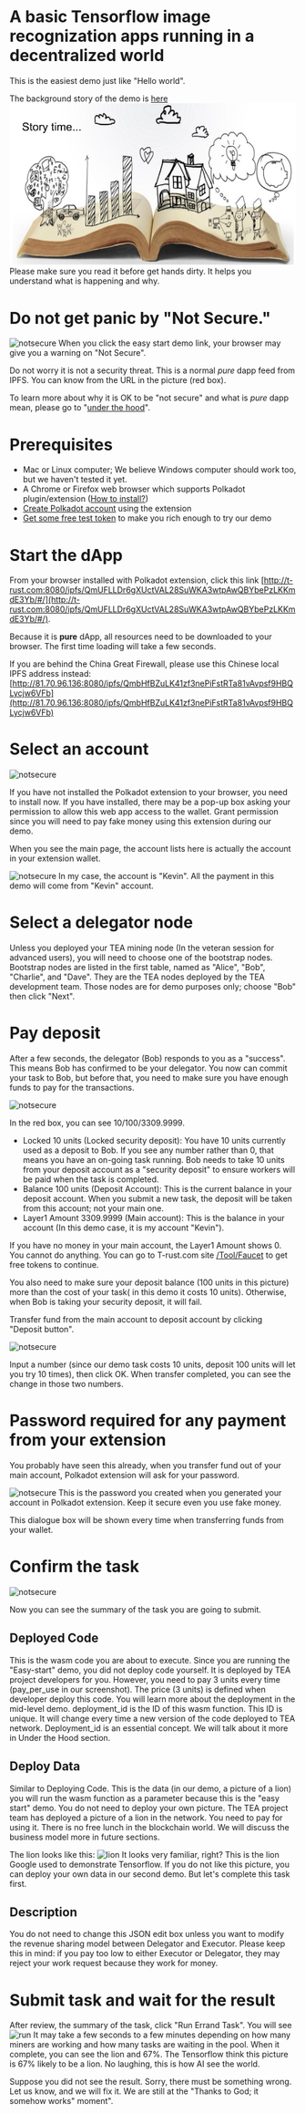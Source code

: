 
# A basic Tensorflow image recognization apps running in a decentralized world

This is the easiest demo just like "Hello world". 

The background story of the demo is [here](./README.md)
![Story time](../res/demostory2.jpg)
Please make sure you read it before get hands dirty. It helps you understand what is happening and why.


# Do not get panic by "Not Secure."

![notsecure](https://github.com/tearust/tea-docs/blob/main/res/easystart1.png?raw=true)
When you click the easy start demo link, your browser may give you a warning on "Not Secure". 

Do not worry it is not a security threat. This is a normal *pure* dapp feed from IPFS. You can know from the URL in the picture (red box).

To learn more about why it is OK to be "not secure" and what is *pure* dapp mean, please go to "[under the hood](../FAQ/why_not_secure.md)".

# Prerequisites
  - Mac or Linux computer; We believe Windows computer should work too, but we haven't tested it yet. 
  - A Chrome or Firefox web browser which supports Polkadot plugin/extension ([How to install?](../FAQ/how_to_install_polkadot_extension.md))
  - [Create Polkadot account](../FAQ/how_to_create_a_new_account.md) using the extension
  - [Get some free test token](../FAQ/how_to_get_free_test_token_to_start.md) to make you rich enough to try our demo

# Start the dApp

From your browser installed with Polkadot extension, click this link [http://t-rust.com:8080/ipfs/QmUFLLDr6gXUctVAL28SuWKA3wtpAwQBYbePzLKKmdE3Yb/#/](http://t-rust.com:8080/ipfs/QmUFLLDr6gXUctVAL28SuWKA3wtpAwQBYbePzLKKmdE3Yb/#/). 

Because it is **pure** dApp, all resources need to be downloaded to your browser. The first time loading will take a few seconds. 

If you are behind the China Great Firewall, please use this Chinese local IPFS address instead: [http://81.70.96.136:8080/ipfs/QmbHfBZuLK41zf3nePiFstRTa81vAvpsf9HBQLycjw6VFb](http://81.70.96.136:8080/ipfs/QmbHfBZuLK41zf3nePiFstRTa81vAvpsf9HBQLycjw6VFb)

# Select an account

![notsecure](https://github.com/tearust/tea-docs/blob/main/res/easystart2.png?raw=true)

If you have not installed the Polkadot extension to your browser, you need to install now. 
If you have installed, there may be a pop-up box asking your permission to allow this web app access to the wallet. Grant permission since you will need to pay fake money using this extension during our demo. 

When you see the main page, the account lists here is actually the account in your extension wallet.

![notsecure](https://github.com/tearust/tea-docs/blob/main/res/easystart3.png?raw=true)
In my case, the account is "Kevin". All the payment in this demo will come from "Kevin" account. 


# Select a delegator node
Unless you deployed your TEA mining node (In the veteran session for advanced users), you will need to choose one of the bootstrap nodes. Bootstrap nodes are listed in the first table, named as "Alice", "Bob", "Charlie", and "Dave". They are the TEA nodes deployed by the TEA development team. Those nodes are for demo purposes only; choose "Bob" then click "Next".

# Pay deposit
After a few seconds, the delegator (Bob) responds to you as a "success". This means Bob has confirmed to be your delegator. You now can commit your task to Bob,
but before that, you need to make sure you have enough funds to pay for the transactions.


![notsecure](https://github.com/tearust/tea-docs/blob/main/res/easystart4.png?raw=true)

In the red box, you can see 10/100/3309.9999. 
- Locked 10 units (Locked security deposit): You have 10 units currently used as a deposit to Bob. If you see any number rather than 0, that means you have an on-going task running. Bob needs to take 10 units from your deposit account as a "security deposit" to ensure workers will be paid when the task is completed. 
- Balance 100 units (Deposit Account): This is the current balance in your deposit account. When you submit a new task, the deposit will be taken from this account; not your main one.
- Layer1 Amount 3309.9999 (Main account): This is the balance in your account (In this demo case, it is my account "Kevin"). 

If you have no money in your main account, the Layer1 Amount shows 0. You cannot do anything. You can go to T-rust.com site [/Tool/Faucet](http://t-rust.com/tools/layer1_faucet) to get free tokens to continue. 

You also need to make sure your deposit balance (100 units in this picture) more than the cost of your task( in this demo it costs 10 units). Otherwise, when Bob is taking your security deposit, it will fail.

Transfer fund from the main account to deposit account by clicking "Deposit button". 

![notsecure](https://github.com/tearust/tea-docs/blob/main/res/easystart5.png?raw=true)

Input a number (since our demo task costs 10 units, deposit 100 units will let you try 10 times), then click OK.
When transfer completed, you can see the change in those two numbers.

# Password required for any payment from your extension
You probably have seen this already, when you transfer fund out of your main account, Polkadot extension will ask for your password.

![notsecure](https://github.com/tearust/tea-docs/blob/main/res/easystart6.png?raw=true)
This is the password you created when you generated your account in Polkadot extension. Keep it secure even you use fake money.

This dialogue box will be shown every time when transferring funds from your wallet. 

# Confirm the task

![notsecure](https://github.com/tearust/tea-docs/blob/main/res/easystart7.png?raw=true)

Now you can see the summary of the task you are going to submit.
## Deployed Code
This is the wasm code you are about to execute. 
Since you are running the "Easy-start" demo, you did not deploy code yourself. It is deployed by TEA project developers for you. However, you need to pay 3 units every time (pay_per_use in our screenshot). The price (3 units) is defined when developer deploy this code. You will learn more about the deployment in the mid-level demo. 
deployment_id is the ID of this wasm function. This ID is unique. It will change every time a new version of the code deployed to TEA network. Deployment_id is an essential concept. We will talk about it more in Under the Hood section. 

## Deploy Data
Similar to Deploying Code. This is the data (in our demo, a picture of a lion) you will run the wasm function as a parameter because this is the "easy start" demo. You do not need to deploy your own picture. The TEA project team has deployed a picture of a lion in the network. You need to pay for using it. There is no free lunch in the blockchain world. We will discuss the business model more in future sections.

The lion looks like this:
![lion](https://github.com/tearust/tea-docs/blob/main/res/lion.jpg?raw=true)
It looks very familiar, right? This is the lion Google used to demonstrate Tensorflow. If you do not like this picture, you can deploy your own data in our second demo. But let's complete this task first.

## Description
You do not need to change this JSON edit box unless you want to modify the revenue sharing model between Delegator and Executor. Please keep this in mind: if you pay too low to either Executor or Delegator, they may reject your work request because they work for money.

# Submit task and wait for the result
After review, the summary of the task, click "Run Errand Task". You will see
![run](https://github.com/tearust/tea-docs/blob/main/res/easystart8.png?raw=true)
It may take a few seconds to a few minutes depending on how many miners are working and how many tasks are waiting in the pool.
When it complete, you can see the lion and 67%. The Tensorflow think this picture is 67% likely to be a lion. No laughing, this is how AI see the world.

Suppose you did not see the result. Sorry, there must be something wrong. Let us know, and we will fix it. We are still at the "Thanks to God; it somehow works" moment".

